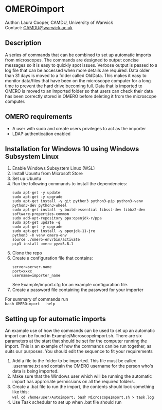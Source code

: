 # OMEROimport

Author: Laura Cooper, CAMDU, University of Warwick \
Contact: CAMDU@warwick.ac.uk

## Description
A series of commands that can be combined to set up automatic imports from microscopes. The commands are designed to output concise messages so it is easy to quickly spot issues. Verbose output is passed to a log file that can be accessed when more details are required.
Data older than 31 days is moved to a folder called OldData. This makes it easy to monitor data/files that have been on the microscope computer for a long time to prevent the hard drive becoming full. Data that is imported to OMERO is moved to an Imported folder so that users can check their data has been correctly stored in OMERO before deleting it from the microscope computer.

## OMERO requirements
- A user with sudo and create users privileges to act as the importer
- LDAP authentication enabled

## Installation for Windows 10 using Windows Subsystem Linux
1. Enable Windows Subsystem Linux (WSL)
2. Install Ubuntu from Microsoft Store
3. Set up Ubuntu
4. Run the following commands to install the dependencies:
    ```
    sudo apt-get -y update
    sudo apt-get -y upgrade
    sudo apt-get install -y git python3 python3-pip python3-venv python3-dev python3-wheel
    sudo apt-get install -y build-essential libssl-dev libbz2-dev software-properties-common
    sudo add-apt-repository ppa:openjdk-r/ppa
    sudo apt-get update -q
    sudo apt-get -y upgrade
    sudo apt-get install -y openjdk-11-jre
    python3 -m venv omero-env
    source ./omero-env/bin/activate
    pip3 install omero-py>=5.8.1
    ```
5. Clone the repo
6. Create a configuration file that contains:
    ```
    server=server.name
    port=xxxx
    username=importer_name
    ```
   See Example/import.cfg for an example configuration file.
7. Create a password file containing the password for your importer

For summary of commands run \
`bash OMEROimport --help`

## Setting up for automatic imports
An example use of how the commands can be used to set up an automatic import can be found in Example/MicroscopeImport.sh. There are six parameters at the start that should be set for the computer running the import. This is an example of how the commands can be run together, as suits our purposes. You should edit the sequence to fit your requirements

1. Add a file to the folder to be imported. This file must be called .username.txt and contain the OMERO username for the person who's data is being imported.
2. Make sure that the Windows user which will be running the automatic import has approriate permissions on all the required folders.
3. Create a .bat file to run the import, the contents should look something like this: \
   `wsl cd /home/user/Autoimport; bash MicroscopeImport.sh > task.log`
4. Use Task schedular to set up when .bat file should run



